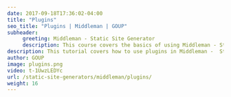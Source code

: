 ```yaml
---
date: 2017-09-18T17:36:02-04:00
title: "Plugins"
seo_title: "Plugins | Middleman | GOUP"
subheader:
     greeting: Middleman - Static Site Generator
     description: This course covers the basics of using Middleman - Static Site Generator. Work your way through the videos/articles and I'll teach you everything you need to know to create a professional and scalable website or blog!
description: This tutorial covers how to use plugins in Middleman -  Static Site Generator.
author: GOUP
image: plugins.png
video: t-1UwzLEDYc
url: /static-site-generators/middleman/plugins/
weight: 16
---
```

